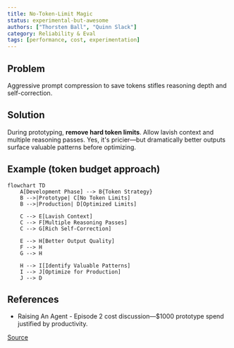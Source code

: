 ```yaml
---
title: No-Token-Limit Magic
status: experimental-but-awesome
authors: ["Thorsten Ball", "Quinn Slack"]
category: Reliability & Eval
tags: [performance, cost, experimentation]
---
```


## Problem
Aggressive prompt compression to save tokens stifles reasoning depth and self-correction.

## Solution
During prototyping, **remove hard token limits**. Allow lavish context and multiple reasoning passes. Yes, it's pricier—but dramatically better outputs surface valuable patterns before optimizing.

## Example (token budget approach)
```mermaid
flowchart TD
    A[Development Phase] --> B{Token Strategy}
    B -->|Prototype| C[No Token Limits]
    B -->|Production| D[Optimized Limits]

    C --> E[Lavish Context]
    C --> F[Multiple Reasoning Passes]
    C --> G[Rich Self-Correction]

    E --> H[Better Output Quality]
    F --> H
    G --> H

    H --> I[Identify Valuable Patterns]
    I --> J[Optimize for Production]
    J --> D
```

## References
- Raising An Agent - Episode 2 cost discussion—$1000 prototype spend justified by productivity.

[Source](https://www.nibzard.com/ampcode)